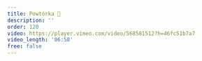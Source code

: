 ```yaml
---
title: Powtórka 🔄️
description: ''
order: 120
video: https://player.vimeo.com/video/568581512?h=46fc51b7a7
video_length: '06:58'
free: false
---
```

